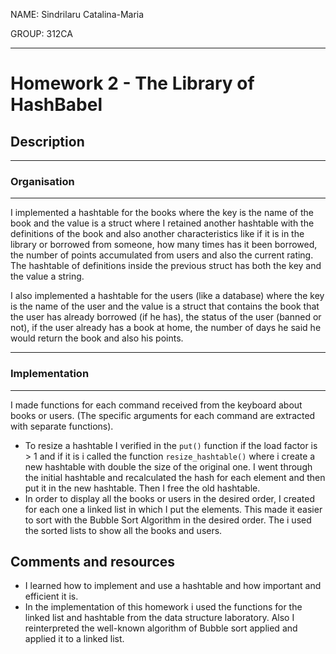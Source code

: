 NAME: Sindrilaru Catalina-Maria

GROUP: 312CA
***

# Homework 2 - The Library of HashBabel

## Description
***
### Organisation
***
I implemented a hashtable for the books where the key is the name of the 
book and the value is a struct where I retained another hashtable with the
definitions of the book and also another characteristics like if it is in the
library or borrowed from someone, how many times has it been borrowed, the 
number of points accumulated from users and also the current rating.
The hashtable of definitions inside the previous struct has both the key and
the value a string.

I also implemented a hashtable for the users (like a database) where the key
is the name of the user and the value is a struct that contains the book 
that the user has already borrowed (if he has), the status of the user 
(banned or not), if the user already has a book at home, the number of days he
said he would return the book and also his points.
***
### Implementation
***
I made functions for each command received from the keyboard about books or users.
(The specific arguments for each command are extracted with separate functions).
* To resize a hashtable I verified in the `put()` function if the load
  factor is > 1 and if it is i called the function `resize_hashtable()` where i create
  a new hashtable with double the size of the original one. I went through the initial
  hashtable and recalculated the hash for each element and then put it in the new hashtable.
  Then I free the old hashtable.
* In order to display all the books or users in the desired order, I created for each one 
  a linked list in which I put the elements. This made it easier to sort with the Bubble 
  Sort Algorithm in the desired order. The i used the sorted lists to show all the books
  and users.
## Comments and resources
* I learned how to implement and use a hashtable and how important and
  efficient it is. 
* In the implementation of this homework i used the functions for the
  linked list and hashtable from the data structure laboratory. Also
  I reinterpreted the well-known algorithm of Bubble sort applied and
  applied it to a linked list.
